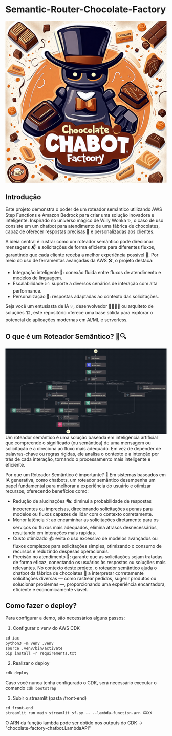 # Semantic-Router-Chocolate-Factory

![logo.jpeg](front-end/logo.jpeg)

## Introdução
Este projeto demonstra o poder de um roteador semântico utilizando AWS Step Functions e Amazon Bedrock para criar uma solução inovadora e inteligente. Inspirado no universo mágico de Willy Wonka ✨, o caso de uso consiste em um chatbot para atendimento de uma fábrica de chocolates, capaz de oferecer respostas precisas 🍬 e personalizadas aos clientes.

A ideia central é ilustrar como um roteador semântico pode direcionar mensagens 📬 e solicitações de forma eficiente para diferentes fluxos, garantindo que cada cliente receba a melhor experiência possível 🌟. Por meio do uso de ferramentas avançadas da AWS 🛠️, o projeto destaca:

* Integração inteligente 🤝: conexão fluida entre fluxos de atendimento e modelos de linguagem.
* Escalabilidade 📈: suporte a diversos cenários de interação com alta performance.
* Personalização 🎯: respostas adaptadas ao contexto das solicitações.

Seja você um entusiasta de IA 💡, desenvolvedor 👨‍💻👩‍💻 ou arquiteto de soluções 🏗️, este repositório oferece uma base sólida para explorar o potencial de aplicações modernas em AI/ML e serverless.

## O que é um Roteador Semântico? 🤔🔍
![semantic_router_step_function.png](imgs/semantic_router_step_function.png)
Um roteador semântico é uma solução baseada em inteligência artificial que compreende o significado (ou semântica) de uma mensagem ou solicitação e a direciona ao fluxo mais adequado. Em vez de depender de palavras-chave ou regras rígidas, ele analisa o contexto e a intenção por trás de cada interação, tornando o processamento mais inteligente e eficiente.

Por que um Roteador Semântico é importante? 🚀
Em sistemas baseados em IA generativa, como chatbots, um roteador semântico desempenha um papel fundamental para melhorar a experiência do usuário e otimizar recursos, oferecendo benefícios como:

* Redução de alucinações 🎭: diminui a probabilidade de respostas incoerentes ou imprecisas, direcionando solicitações apenas para modelos ou fluxos capazes de lidar com o contexto corretamente.
* Menor latência ⚡: ao encaminhar as solicitações diretamente para os serviços ou fluxos mais adequados, elimina atrasos desnecessários, resultando em interações mais rápidas.
* Custo otimizado 💰: evita o uso excessivo de modelos avançados ou fluxos complexos para solicitações simples, otimizando o consumo de recursos e reduzindo despesas operacionais.
* Precisão no atendimento 🎯: garante que as solicitações sejam tratadas de forma eficaz, conectando os usuários às respostas ou soluções mais relevantes.
No contexto deste projeto, o roteador semântico ajuda o chatbot da fábrica de chocolates 🍫 a interpretar corretamente solicitações diversas — como rastrear pedidos, sugerir produtos ou solucionar problemas —, proporcionando uma experiência encantadora, eficiente e economicamente viável.

## Como fazer o deploy?
Para configurar a demo, são necessários alguns passos:

1. Configurar o venv do AWS CDK
```shell
cd iac
python3 -m venv .venv
source .venv/bin/activate
pip install -r requirements.txt 
```

2. Realizar o deploy
```shell
cdk deploy
```
Caso você nunca tenha configurado o CDK, será necessário executar o comando `cdk bootstrap` 

3. Subir o streamlit (pasta /front-end)
```shell
cd front-end
streamlit run main_streamlit_sf.py -- --lambda-function-arn XXXX
```

O ARN da função lambda pode ser obtido nos outputs do CDK -> "chocolate-factory-chatbot.LambdaAPI" 
   

